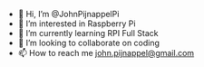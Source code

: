 - 👋 Hi, I’m @JohnPijnappelPi
- 👀 I’m interested in Raspberry Pi
- 🌱 I’m currently learning RPI Full Stack
- 💞️ I’m looking to collaborate on coding
- 📫 How to reach me john.pijnappel@gmail.com

<!---
JohnPijnappelPi/JohnPijnappelPi is a ✨ special ✨ repository because its `README.md` (this file) appears on your GitHub profile.
You can click the Preview link to take a look at your changes.
--->
